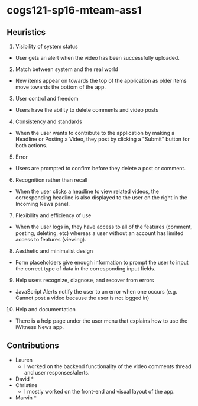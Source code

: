 # cogs121-sp16-mteam-ass1

## Heuristics
1. Visibility of system status
  * User gets an alert when the video has been successfully uploaded.
2. Match between system and the real world
  * New items appear on towards the top of the application as older items move towards the bottom of the app.
3. User control and freedom
  * Users have the ability to delete comments and video posts
4. Consistency and standards
  * When the user wants to contribute to the application by making a Headline or Posting a Video, they post by clicking a "Submit" button for both actions.
5. Error
  * Users are prompted to confirm before they delete a post or comment.
6. Recognition rather than recall
  * When the user clicks a headline to view related videos, the corresponding headline is also displayed to the user on the right in the Incoming News panel.
7. Flexibility and efficiency of use
  * When the user logs in, they have access to all of the features (comment, posting, deleting, etc) whereas a user without an account has limited access to features (viewing).
8. Aesthetic and minimalist design
  * Form placeholders give enough information to prompt the user to input the correct type of data in the corresponding input fields.
9. Help users recognize, diagnose, and recover from errors
  * JavaScript Alerts notify the user to an error when one occurs (e.g. Cannot post a video because the user is not logged in)
10. Help and documentation
  * There is a help page under the user menu that explains how to use the iWitness News app.

## Contributions
* Lauren
  * I worked on the backend functionality of the video comments thread and user responses/alerts.
* David
  *
* Christine
  * I mostly worked on the front-end and visual layout of the app.
* Marvin
  * 
